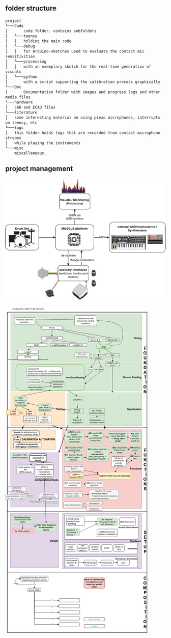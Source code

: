 ## folder structure

```
project
└───Code
│       code folder. contains subfolders 
│	└───teensy
│	│	holding the main code
│	└───debug
│	│	for Arduino-sketches used to evaluate the contact mic sensitivities
│	└───processing
│	│	with an exemplary sketch for the real-time generation of visuals
│	└───python
│		with a script supporting the calibration process graphically
└───Doc
│       Documentation folder with images and progress logs and other media files
└───hardware
│	CAD and ECAD files
└───literature
│	some interesting material on using piezo microphones, interrupts on teensy, etc
└───logs
│	this folder holds logs that are recorded from contact microphone streams
│	while playing the instruments
└───misc
	miscellaneous.
```

## project management
![overview of the SUPER MUSCLE platform with all its external components](Doc/MA_progress-Overview.png)

![overview of my Master Project Progress. Working Title: "SUPER MUSCLE"](Doc/MA_progress-current.png)
